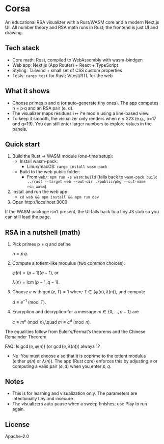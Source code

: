 # Corsa

An educational RSA visualizer with a Rust/WASM core and a modern Next.js UI. All number theory and RSA math runs in Rust; the frontend is just UI and drawing.

## Tech stack
- Core math: Rust, compiled to WebAssembly with wasm-bindgen
- Web app: Next.js (App Router) + React + TypeScript
- Styling: Tailwind + small set of CSS custom properties
- Tests: `cargo test` for Rust; Vitest/RTL for the web

## What it shows
- Choose primes p and q (or auto-generate tiny ones). The app computes n = p·q and an RSA pair (e, d).
- The visualizer maps residues i ↦ i^e mod n using a line-based view.
- To keep it smooth, the visualizer only renders when n ≤ 323 (e.g., p=17 and q=19). You can still enter larger numbers to explore values in the panels.

## Quick start
1) Build the Rust → WASM module (one-time setup):
	- Install wasm-pack:
	  - Linux/macOS: `cargo install wasm-pack`
	- Build to the web public folder:
	  - From `web/`: `npm run -s wasm:build` (falls back to `wasm-pack build ../rust --target web --out-dir ./public/pkg --out-name rsa_wasm`)
2) Install and run the web app:
	- `cd web && npm install && npm run dev`
3) Open http://localhost:3000

If the WASM package isn’t present, the UI falls back to a tiny JS stub so you can still load the page.

## RSA in a nutshell (math)
1. Pick primes p ≠ q and define

	$n = p\,q$.

2. Compute a totient-like modulus (two common choices):

	$\varphi(n) = (p-1)(q-1)$, or

	$\lambda(n) = \operatorname{lcm}(p-1, q-1)$.

3. Choose $e$ with $\gcd(e, T) = 1$ where $T \in \{\varphi(n),\lambda(n)\}$, and compute

	$d \equiv e^{-1} \pmod{T}$.

4. Encryption and decryption for a message $m \in \{0,\dots,n-1\}$ are

	$c \equiv m^{e} \pmod{n}$,\quad $m \equiv c^{d} \pmod{n}$.

The equalities follow from Euler’s/Fermat’s theorems and the Chinese Remainder Theorem.

FAQ: Is $\gcd(e,\varphi(n))$ (or $\gcd(e,\lambda(n))$) always 1?
- No. You must choose $e$ so that it is coprime to the totient modulus (either $\varphi(n)$ or $\lambda(n)$). The app (Rust core) enforces this by adjusting $e$ or computing a valid pair $(e,d)$ when you enter $p,q$.

## Notes
- This is for learning and visualization only. The parameters are intentionally tiny and insecure.
- The visualizers auto‑pause when a sweep finishes; use Play to run again.

## License
Apache-2.0
